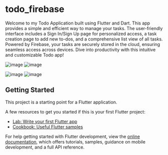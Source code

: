 # todo_firebase

Welcome to my Todo Application built using Flutter and Dart. This app provides a simple and efficient way to manage your tasks. The user-friendly interface includes a Sign In/Sign Up page for personalized access, a task creation page to add new to-dos, and a comprehensive list view of all tasks. Powered by Firebase, your tasks are securely stored in the cloud, ensuring seamless access across devices. Dive into productivity with this intuitive and customizable Todo app!



![image](https://github.com/akshat598/todo_flutter_application/assets/97584314/ac5aafae-51a6-460e-8190-8409a591d629) ![image](https://github.com/akshat598/todo_flutter_application/assets/97584314/e3388267-1bb7-4649-8ef3-afa56b2dac8c)




![image](https://github.com/akshat598/todo_flutter_application/assets/97584314/3cd18c35-f46d-47c7-99a7-72bb03eaba1a) ![image](https://github.com/akshat598/todo_flutter_application/assets/97584314/40072eb5-c5bc-4153-b115-955a1899c9cc)










 






















































































































































## Getting Started

This project is a starting point for a Flutter application.

A few resources to get you started if this is your first Flutter project:

- [Lab: Write your first Flutter app](https://docs.flutter.dev/get-started/codelab)
- [Cookbook: Useful Flutter samples](https://docs.flutter.dev/cookbook)

For help getting started with Flutter development, view the
[online documentation](https://docs.flutter.dev/), which offers tutorials,
samples, guidance on mobile development, and a full API reference.
